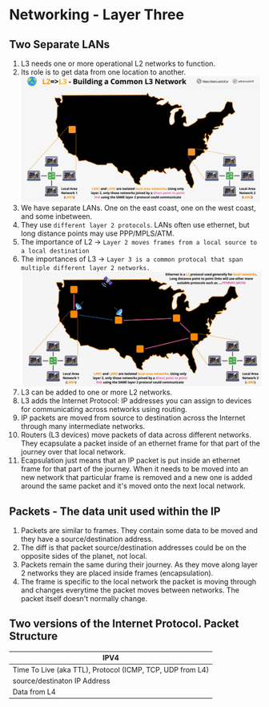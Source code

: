 # Networking - Layer Three

## Two Separate LANs

1. L3 needs one or more operational L2 networks to function.
2. Its role is to get data from one location to another.
![network_04](../assets/network_04.png)
3. We have separate LANs. One on the east coast, one on the west coast, and some inbetween.
4. They use ```different layer 2 protocols```.  LANs often use ethernet, but long distance points may use PPP/MPLS/ATM.
5. The importance of L2 -> ```Layer 2 moves frames from a local source to a local destination```
6. The importances of L3 -> ```Layer 3 is a common protocal that span multiple different layer 2 networks.``` 
![network_05](../assets/network_05.png)
7. L3 can be added to one or more L2 networks.
8. L3 adds the Internet Protocol: IP addresses you can assign to devices for communicating across networks using routing.
9. IP packets are moved from source to destination across the Internet through many intermediate networks. 
10. Routers (L3 devices) move packets of data across different networks.  They ecapsulate a packet inside of an ethernet frame for that part of the journey over that local network.
11. Ecapsulation just means that an IP packet is put inside an ethernet frame for that part of the journey.  When it needs to be moved into an new network that particular frame is removed and a new one is added around the same packet and it's moved onto the next local network.


## Packets - The data unit used within the IP
1. Packets are similar to frames. They contain some data to be moved and they have a source/destination address.
2. The diff is that packet source/destination addresses could be on the opposite sides of the planet, not local.
3. Packets remain the same during their journey. As they move along layer 2 networks they are placed inside frames (encapsulation).
4. The frame is specific to the local network the packet is moving through and changes everytime the packet moves between networks.  The packet itself doesn't normally change.

## Two versions of the Internet Protocol. Packet Structure

|  IPV4                             | 
| ----------------------------      | 
| Time To Live (aka TTL), Protocol (ICMP, TCP, UDP from L4) | 
| source/destinaton IP Address      | 
| Data from L4                      |